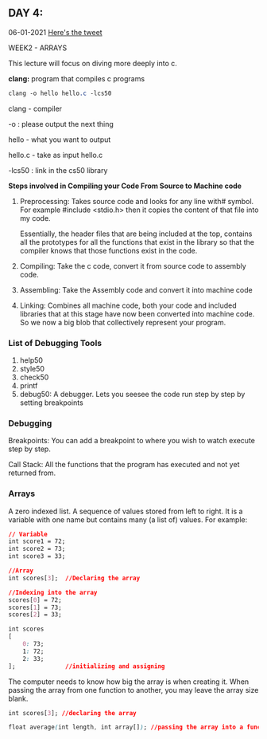 ## DAY 4:

06-01-2021
[Here's the tweet](https://twitter.com/umuks_/status/1346901949564788740?s=20)

WEEK2 - ARRAYS

This lecture will focus on diving more deeply into c.

**clang:** program that compiles c programs

```css
clang -o hello hello.c -lcs50
```

clang - compiler

-o : please output the next thing

hello - what you want to output

hello.c - take as input hello.c

-lcs50 : link in the cs50 library 

**Steps involved in Compiling your Code From Source to Machine code**

1. Preprocessing: Takes source code and looks for any line with# symbol. For example #include <stdio.h> then it copies the content of that file into my code. 

    Essentially, the header files that are being included at the top, contains all the prototypes for all the functions that exist in the library so that the compiler knows that those functions exist in the code.

2. Compiling: Take the c code, convert it from source code to assembly code.
3. Assembling: Take the Assembly code and convert it into machine code
4. Linking: Combines all machine code, both your code and included libraries that at this stage have now been converted into machine code. So we now a big blob that collectively represent your program.

### List of Debugging Tools

1. help50
2. style50
3. check50
4. printf
5. debug50: A debugger. Lets you seesee the code run  step by step by setting breakpoints

### Debugging

Breakpoints: You can add a breakpoint to where you wish to watch execute step by step.

Call Stack: All the functions that the program has executed and not yet returned from.

### Arrays

A zero indexed list. A sequence of values stored from left to right. It is a variable with one name but contains many (a list of) values. For example:

```css
// Variable
int score1 = 72;
int score2 = 73;
int score3 = 33;

//Array
int scores[3];  //Declaring the array

//Indexing into the array
scores[0] = 72;
scores[1] = 73;
scores[2] = 33;

int scores
[
	0: 73;
	1: 72;
	2: 33;
];              //initializing and assigning
```

The computer needs to know how big the array is when creating it. When passing the array from one function to another, you may leave the array size blank.

```css
int scores[3]; //declaring the array

float average(int length, int array[]); //passing the array into a function as an argument
```
